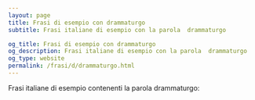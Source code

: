 ```yaml
---
layout: page
title: Frasi di esempio con drammaturgo 
subtitle: Frasi italiane di esempio con la parola  drammaturgo

og_title: Frasi di esempio con drammaturgo 
og_description: Frasi italiane di esempio con la parola  drammaturgo
og_type: website
permalink: /frasi/d/drammaturgo.html
---
```


Frasi italiane di esempio contenenti la parola drammaturgo:


